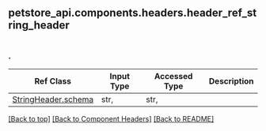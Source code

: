 ## petstore_api.components.headers.header_ref_string_header
# 
### <a id="" >.</a>
Ref Class | Input Type | Accessed Type | Description
--------- | ---------- | ------------- | ------------
[StringHeader.schema](../../components/headers/header_string_header.md#header_string_headerschema) | str,  | str,  | 

[[Back to top]](#top) [[Back to Component Headers]](../../../README.md#Component-Headers) [[Back to README]](../../../README.md)
